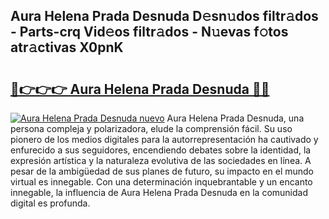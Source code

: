 ## Aura Helena Prada Desnuda D𝚎sn𝚞dos filtr𝚊dos - Parts-crq Vid𝚎os filtr𝚊dos - N𝚞evas f𝚘tos atr𝚊ctivas X0pnK

# <h2><a href="http://mb7asqy.tromn.icu/?c=Aura+Helena+Prada+Desnuda">🔗👉👉👉 Aura Helena Prada Desnuda 🔗🔗</a></h2>

[![Aura Helena Prada Desnuda nuevo](https://i.imgur.com/pEAQMta.gif)](http://mb7asqy.tromn.icu/?c=Aura+Helena+Prada+Desnuda)
Aura Helena Prada Desnuda, una persona compleja y polarizadora, elude la comprensión fácil. Su uso pionero de los medios digitales para la autorrepresentación ha cautivado y enfurecido a sus seguidores, encendiendo debates sobre la identidad, la expresión artística y la naturaleza evolutiva de las sociedades en línea. A pesar de la ambigüedad de sus planes de futuro, su impacto en el mundo virtual es innegable. Con una determinación inquebrantable y un encanto innegable, la influencia de Aura Helena Prada Desnuda en la comunidad digital es profunda.
